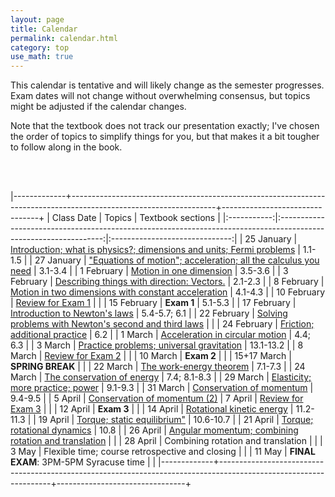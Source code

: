```yaml
---
layout: page
title: Calendar
permalink: calendar.html
category: top 
use_math: true
---
```


    
This calendar is tentative and will likely change as the semester progresses. Exam dates will not change without overwhelming consensus, but topics might be adjusted if the calendar changes.

Note that the textbook does not track our presentation exactly; I've chosen the order of topics to simplify things for you, but that makes it a bit tougher to follow along in the book.

<br><br>

|-------------+------------------------------------------------------------------------------------------------------------------+--------------------------------+
| Class Date  | Topics                                                                                                           | Textbook sections              |
|:-----------:|:----------------------------------------------------------------------------------------------------------------:|:------------------------------:|
| 25 January  | <a href="slides/lec1/lecture1.pdf">Introduction; what is physics?; dimensions and units; Fermi problems</a>                                             | 1.1-1.5                        |
| 27 January  | <a href="slides/lec2/lecture2.pdf">"Equations of motion"; acceleration; all the calculus you need</a>                                                   | 3.1-3.4                        |
|  1 February | <a href="slides/lec3/lecture3.pdf">Motion in one dimension</a>                                                                                          | 3.5-3.6                        |
|  3 February | <a href="slides/lec4/lecture4.pdf">Describing things with direction: Vectors.</a>                                                                       | 2.1-2.3                        |
|  8 February | <a href="slides/lec5/lecture5.pdf">Motion in two dimensions with constant acceleration</a>                                                                                                | 4.1-4.3                        |
| 10 February | <a href="slides/lec6/lecture6.pdf">Review for Exam 1</a>                                                                                                |                                |
| 15 February | **Exam 1**                                                                                                       | 5.1-5.3                        |
| 17 February | <a href="slides/lec7/lecture7.pdf">Introduction to Newton's laws</a>                                                                              | 5.4-5.7; 6.1                   |
| 22 February | <a href="slides/lec8/lecture8.pdf">Solving problems with Newton's second and third laws</a>                                                             |                                |
| 24 February | <a href="slides/lec9/lecture9.pdf">Friction; additional practice</a>                                                                                    | 6.2                            |
| 1  March    | <a href="slides/lec10/lec10.pdf">Acceleration in circular motion</a>                                                                                  | 4.4; 6.3                       |
| 3  March    | <a href="slides/lec11/lecture11.pdf">Practice problems; universal gravitation</a>                                                                         | 13.1-13.2                      |
| 8  March    | <a href="slides/lec12/lecture12.pdf">Review for Exam 2</a>                                                                                                |                                |
| 10 March    | **Exam 2**                                                                                                       |                                |
| 15+17 March | **SPRING BREAK**                                                                                                 |                                |
| 22 March    | <a href="slides/lec13/lec13.pdf">The work-energy theorem</a>                                                                                          | 7.1-7.3                        |
| 24 March    | <a href="slides/lec14/lec14.pdf">The conservation of energy</a>                                                                                       | 7.4; 8.1-8.3                   |
| 29 March    | <a href="slides/lec15/lec15.pdf">Elasticity; more practice; power</a>                                            | 9.1-9.3                        | 
| 31 March    | <a href="slides/lec16/lec16.pdf">Conservation of momentum</a>                                                                       | 9.4-9.5                        |
| 5  April    | <a href="slides/lec17/lec17.pdf">Conservation of momentum (2)</a>
| 7  April    | <a href="slides/lec18/lec18.pdf">Review for Exam 3</a>                                                                                                |                                |
| 12 April    | **Exam 3**                                                                                                       |                                |
| 14 April    | <a href="slides/lec19/lecture19.pdf">Rotational kinetic energy</a>                                                                                       | 11.2-11.3                      |
| 19 April    | <a href="slides/lec20/lecture20.pdf">Torque; static equilibrium"</a>                                                                                     | 10.6-10.7                      |
| 21 April    | <a href="slides/lec21/lecture21.pdf">Torque; rotational dynamics</a>                                                                                       | 10.8                           |
| 26 April    | <a href="slides/lec22/lec22.pdf">Angular momentum; combining rotation and translation</a>                                                                                  |                                |
| 28 April    | Combining rotation and translation                                                                               |                                | 
| 3  May      | Flexible time; course retrospective and closing                                                                  |                                |
| 11 May      | **FINAL EXAM**: 3PM-5PM Syracuse time                                                                            |                                |
|-------------+------------------------------------------------------------------------------------------------------------------+--------------------------------+




